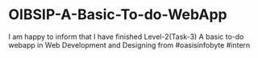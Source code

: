 # OIBSIP-A-Basic-To-do-WebApp
I am happy to inform that I have finished Level-2(Task-3) A basic to-do webapp in Web Development and Designing from #oasisinfobyte #intern
